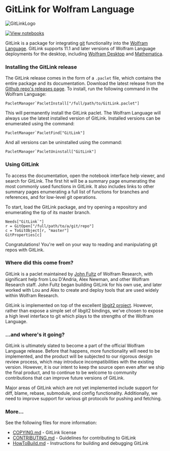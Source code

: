 
# GitLink for Wolfram Language

![GitLinkLogo](logo.png)

[![View notebooks](https://wolfr.am/lA6mO5hv)](https://wolfr.am/Dz9P40ip)

GitLink is a package for integrating [git](https://git-scm.com/) functionality into the [Wolfram Language](https://www.wolfram.com/language/). GitLink supports 11.1 and later versions of Wolfram Language deployments for the desktop, including [Wolfram Desktop](https://www.wolfram.com/desktop/) and [Mathematica](https://www.wolfram.com/mathematica/).

### Installing the GitLink release

The GitLink release comes in the form of a `.paclet` file, which contains the entire package and its documentation. Download the latest release from the [Github repo's releases page](https://github.com/WolframResearch/GitLink/releases). To install, run the following command in the Wolfram Language:

    PacletManager`PacletInstall["/full/path/to/GitLink.paclet"]

This will permanently install the GitLink paclet. The Wolfram Language will always use the latest installed version of GitLink. Installed versions can be enumerated using the command:

    PacletManager`PacletFind["GitLink"]

And all versions can be uninstalled using the command:

    PacletManager`PacletUninstall["GitLink"]

### Using GitLink

To access the documentation, open the notebook interface help viewer, and search for GitLink. The first hit will be a summary page enumerating the most commonly used functions in GitLink. It also includes links to other summary pages enumerating a full list of functions for branches and references, and for low-level git operations.

To start, load the GitLink package, and try opening a repository and enumerating the tip of its master branch.

    Needs["GitLink`"]
    r = GitOpen["/full/path/to/a/git/repo"]
    c = ToGitObject[r, "master"]
    GitProperties[c]

Congratulations! You're well on your way to reading and manipulating git repos with GitLink.

### Where did this come from?

GitLink is a paclet maintained by [John Fultz](https://github.com/jfultz) of Wolfram Research, with significant help from Lou D'Andria, Alex Newman, and other Wolfram Research staff.  John Fultz began building GitLink for his own use, and later worked with Lou and Alex to create and deploy tools that are used widely within Wolfram Research.

GitLink is implemented on top of the excellent [libgit2 project](https://libgit2.github.com/). However, rather than expose a simple set of libgit2 bindings, we've chosen to expose a high level interface to git which plays to the strengths of the Wolfram Language.

### ...and where's it going?

GitLink is ultimately slated to become a part of the official Wolfram Language release. Before that happens, more functionality will need to be implemented, and the product will be subjected to our rigorous design review process, which may introduce incompatibilities with the existing version. However, it is our intent to keep the source open even after we ship the final product, and to continue to be welcome to community contributions that can improve future versions of GitLink.

Major areas of GitLink which are not yet implemented include support for diff, blame, rebase, submodule, and config functionality. Additionally, we need to improve support for various git protocols for pushing and fetching.

### More...

See the following files for more information:

* [COPYING.md](COPYING.md) - GitLink license
* [CONTRIBUTING.md](CONTRIBUTING.md) - Guidelines for contributing to GitLink
* [HowToBuild.md](HowToBuild.md) - Instructions for building and debugging GitLink
